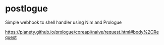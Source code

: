 # postlogue

Simple webhook to shell handler using Nim and Prologue


https://planety.github.io/prologue/coreapi/naive/request.html#body%2CRequest